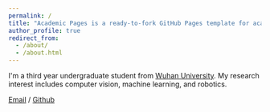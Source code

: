 ```yaml
---
permalink: /
title: "Academic Pages is a ready-to-fork GitHub Pages template for academic personal websites"
author_profile: true
redirect_from: 
  - /about/
  - /about.html
---
```


I'm a third year undergraduate student from [Wuhan University](https://www.whu.edu.cn/). My research interest includes computer vision, machine learning, and robotics.

[Email](mailto:2022302121109@whu.edu.cn) / [Github](https://github.com/zjy109) 
